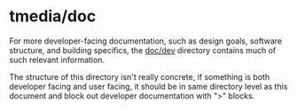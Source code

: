 # tmedia/doc

For more developer-facing documentation, such as design goals, software
structure, and building specifics, the [doc/dev](./dev/README.md) directory
contains much of such relevant information.

The structure of this directory isn't really concrete, if something is both
developer facing and user facing, it should be in same directory level as this 
document and block out developer documentation with "\>" blocks.